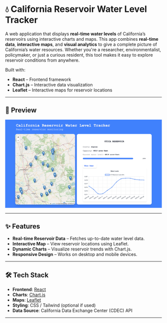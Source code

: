 # 💧 California Reservoir Water Level Tracker

A web application that displays **real-time water levels** of California’s reservoirs using interactive charts and maps.
This app combines **real-time data**, **interactive maps**, and **visual analytics** to give a complete picture of California’s water resources. Whether you're a researcher, environmentalist, policymaker, or just a curious resident, this tool makes it easy to explore reservoir conditions from anywhere.

Built with:
- **React** – Frontend framework
- **Chart.js** – Interactive data visualization
- **Leaflet** – Interactive maps for reservoir locations

---

## 📸 Preview

![Screenshot](screenshot/app.png)

---

## ✨ Features

- **Real-time Reservoir Data** – Fetches up-to-date water level data.
- **Interactive Map** – View reservoir locations using Leaflet.
- **Dynamic Charts** – Visualize reservoir trends with Chart.js.
- **Responsive Design** – Works on desktop and mobile devices.

---

## 🛠 Tech Stack

- **Frontend**: [React](https://reactjs.org/)
- **Charts**: [Chart.js](https://www.chartjs.org/)
- **Maps**: [Leaflet](https://leafletjs.com/)
- **Styling**: CSS / Tailwind (optional if used)
- **Data Source**: California Data Exchange Center (CDEC) API

---
